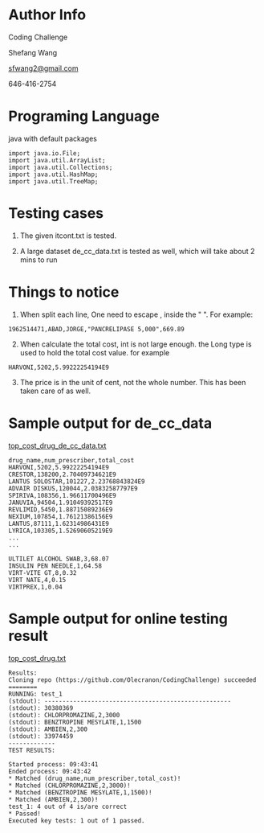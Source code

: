 # Author Info
Coding Challenge

Shefang Wang

sfwang2@gmail.com

646-416-2754

# Programing Language
java with default packages
```
import java.io.File;
import java.util.ArrayList;
import java.util.Collections;
import java.util.HashMap;
import java.util.TreeMap;
```

# Testing cases
1. The given itcont.txt is tested. 

2. A large dataset de_cc_data.txt is tested as well, which will take about 2 mins to run

# Things to notice
1. When split each line, One need to escape , inside the " ". For example: 
```
1962514471,ABAD,JORGE,"PANCRELIPASE 5,000",669.89
``` 
2. When calculate the total cost, int is not large enough. the Long type is used to hold the total cost value. for example
```
HARVONI,5202,5.99222254194E9
```
3. The price is in the unit of cent, not the whole number. This has been taken care of as well.

# Sample output for de_cc_data
[top_cost_drug_de_cc_data.txt](https://github.com/Olecranon/CodingChallenge/blob/master/src/top_cost_drug_de_cc_data.txt)
```
drug_name,num_prescriber,total_cost
HARVONI,5202,5.99222254194E9
CRESTOR,138200,2.70409734621E9
LANTUS SOLOSTAR,101227,2.23768843824E9
ADVAIR DISKUS,120044,2.03832587797E9
SPIRIVA,108356,1.96611700496E9
JANUVIA,94504,1.91049392517E9
REVLIMID,5450,1.88715089236E9
NEXIUM,107854,1.76121386156E9
LANTUS,87111,1.62314986431E9
LYRICA,103305,1.52690605219E9
...
...

ULTILET ALCOHOL SWAB,3,68.07
INSULIN PEN NEEDLE,1,64.58
VIRT-VITE GT,8,0.32
VIRT NATE,4,0.15
VIRTPREX,1,0.04
```

# Sample output for online testing result
[top_cost_drug.txt](https://github.com/Olecranon/CodingChallenge/blob/master/src/top_cost_drug.txt)
```
Results:
Cloning repo (https://github.com/Olecranon/CodingChallenge) succeeded
========
RUNNING: test_1
(stdout): ----------------------------------------------------
(stdout): 30380369
(stdout): CHLORPROMAZINE,2,3000
(stdout): BENZTROPINE MESYLATE,1,1500
(stdout): AMBIEN,2,300
(stdout): 33974459
-------------
TEST RESULTS:

Started process: 09:43:41
Ended process: 09:43:42
* Matched (drug_name,num_prescriber,total_cost)!
* Matched (CHLORPROMAZINE,2,3000)!
* Matched (BENZTROPINE MESYLATE,1,1500)!
* Matched (AMBIEN,2,300)!
test_1: 4 out of 4 is/are correct
* Passed!
Executed key tests: 1 out of 1 passed.
```
